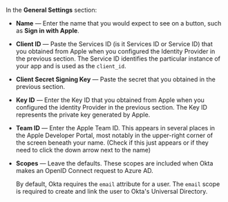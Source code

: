 In the **General Settings** section:

* **Name** &mdash; Enter the name that you would expect to see on a button, such as **Sign in with Apple**.
* **Client ID** &mdash; Paste the Services ID (is it Services ID or Service ID) that you obtained from Apple when you configured the Identity Provider in the <GuideLink link="../create-an-app-at-idp">previous section</GuideLink>. The Service ID identifies the particular instance of your app and is used as the `client_id`.
* **Client Secret Signing Key** &mdash; Paste the secret that you obtained in the <GuideLink link="../create-an-app-at-idp">previous section</GuideLink>.
* **Key ID** &mdash; Enter the Key ID that you obtained from Apple when you configured the identity Provider in the <GuideLink link="../create-an-app-at-idp">previous section</GuideLink>. The Key ID represents the private key generated by Apple.
* **Team ID** &mdash; Enter the Apple Team ID. This appears in several places in the Apple Developer Portal, most notably in the upper-right corner of the screen beneath your name. (Check if this just appears or if they need to click the down arrow next to the name)
* **Scopes** &mdash; Leave the defaults. These scopes are included when Okta makes an OpenID Connect request to Azure AD.

    By default, Okta requires the `email` attribute for a user. The `email` scope is required to create and link the user to Okta's Universal Directory.